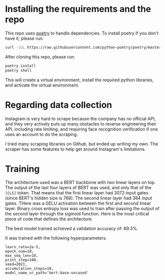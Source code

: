 # Installing the requirements and the repo
This repo uses [poetry](https://github.com/python-poetry/poetry) to handle dependencies. To install poetry if you don't have
it, please run:


```bash
curl -sSL https://raw.githubusercontent.com/python-poetry/poetry/master/install-poetry.py | python -
```

After cloning this repo, please run:

```bash
poetry install
poetry shell
````

This will create a virtual environment, install the required python libraries, and
activate the virtual environment.


# Regarding data collection

Instagram is very hard to scrape because the company has no official API, and they very
actively puts up many obstacles to reverse engineering their API, including rate
limiting, and requiring face recognition verification if one uses an account to do the
scraping.

I tried many scraping libraries on Github, but ended up writing my own. The scraper has
some features to help get around Instagram's limitations. 


# Training 
The architecture used was a BERT backbone with two linear layers on top. The output of
the last four layers of BERT was used, and only that of the `[CLS]` token. That means
that the first linear layer had 3072 input gates (since BERT's hidden size is 768).
The second linear layer had 384 input gates.  THere was a GELU activation between the
first and second linear layer. Binary cross entropy loss was used to train after passing
the output of the second layer through the sigmoid function. Here is the most critical
piece of code that defines the architecture.



The best model trained achieved a validation accuracy of: 69.3%.

It was trained with the following hyperparameters.

    learn_rate=2e-5,
    epoch_num=10,
    max_seq_len=18,
    print_step=100,
    seed=2021,
    accumulation_steps=10,
    model_name_or_path='bert-base-uncased'


